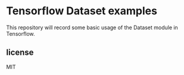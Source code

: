 Tensorflow Dataset examples
===
This repository will record some basic usage of the Dataset module in Tensorflow.

## license
MIT
